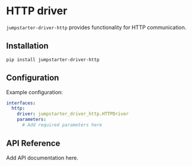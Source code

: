 # HTTP driver

`jumpstarter-driver-http` provides functionality for HTTP communication.

## Installation

```shell
pip install jumpstarter-driver-http
```

## Configuration

Example configuration:

```yaml
interfaces:
  http:
    driver: jumpstarter_driver_http.HTTPDriver
    parameters:
      # Add required parameters here
```

## API Reference

Add API documentation here.
